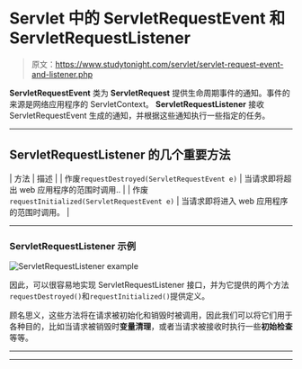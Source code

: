 # Servlet 中的 ServletRequestEvent 和 ServletRequestListener

> 原文：<https://www.studytonight.com/servlet/servlet-request-event-and-listener.php>

**ServletRequestEvent** 类为 **ServletRequest** 提供生命周期事件的通知。事件的来源是网络应用程序的 ServletContext。 **ServletRequestListener** 接收 ServletRequestEvent 生成的通知，并根据这些通知执行一些指定的任务。

* * *

## ServletRequestListener 的几个重要方法

| 方法 | 描述 |
| 作废`requestDestroyed(ServletRequestEvent e)` | 当请求即将超出 web 应用程序的范围时调用.. |
| 作废`requestInitialized(ServletRequestEvent e)` | 当请求即将进入 web 应用程序的范围时调用。 |

* * *

### ServletRequestListener 示例

![ServletRequestListener example](../Images/04b1036aaf55e5f7114bd0a3d9dfa37a.png)

因此，可以很容易地实现 ServletRequestListener 接口，并为它提供的两个方法`requestDestroyed()`和`requestInitialized()`提供定义。

顾名思义，这些方法将在请求被初始化和销毁时被调用，因此我们可以将它们用于各种目的，比如当请求被销毁时**变量清理**，或者当请求被接收时执行一些**初始检查**等等。

* * *

* * *